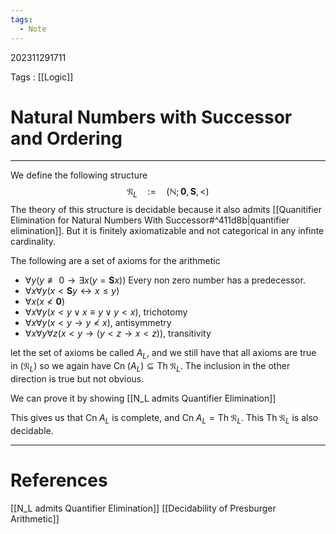 ```yaml
---
tags:
  - Note
---
```

202311291711

Tags : [[Logic]]
# Natural Numbers with Successor and Ordering
---
We define the following structure
$$
\mathfrak N_{L}\quad := \quad (\mathbb N;\mathbf{0},\mathbf{S},<)
$$
The theory of this structure is decidable because it also admits [[Quanitifier Elimination for Natural Numbers With Successor#^411d8b|quantifier elimination]]. But it is finitely axiomatizable and not categorical in any infinte cardinality.

The following are a set of axioms for the arithmetic
- $\forall y (y\not\equiv 0\to \exists x(y=\mathbf{S}x))$ Every non zero number has a predecessor.
- $\forall x\forall y(x<\mathbf S y\leftrightarrow x\le y)$
- $\forall x (x\not<\mathbf 0)$ 
- $\forall x\forall y(x<y \lor x\equiv y\lor y<x)$, trichotomy
- $\forall x\forall y (x<y \to y\not<x)$, antisymmetry
- $\forall x\forall y\forall z (x<y\to (y<z\to x<z))$, transitivity

let the set of axioms be called $A_L$, and we still have that all axioms are true in $(\mathfrak N_L)$ so we again have $\text{Cn}\;(A_L)\subseteq\text{Th}\;\mathfrak N_L$. The inclusion in the other direction is true but not obvious.

We can prove it by showing [[N_L admits Quantifier Elimination]]

This gives us that $\text{Cn}\; A_L$ is complete, and $\text{Cn}\;A_L=\text{Th}\;\mathfrak N_L$. 
This $\text{Th}\;\mathfrak N_L$ is also decidable.

---
# References
[[N_L admits Quantifier Elimination]]
[[Decidability of Presburger Arithmetic]]